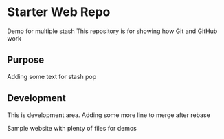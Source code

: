 # Starter Web Repo
Demo for multiple stash
This repository is for showing how Git and GitHub work

## Purpose
 Adding some text for stash pop
## Development
This is development area.
Adding some more line to merge after rebase

Sample website with plenty of files for demos
